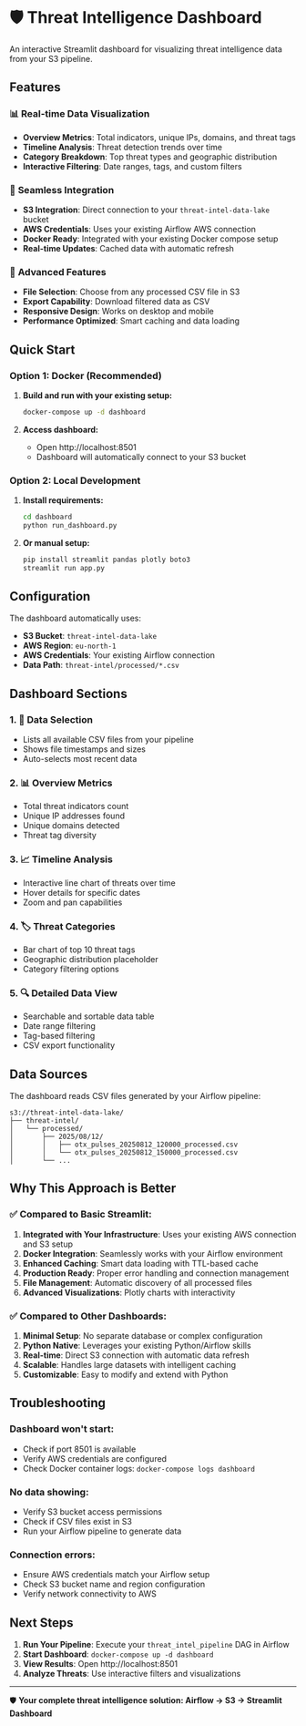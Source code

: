 # 🛡️ Threat Intelligence Dashboard

An interactive Streamlit dashboard for visualizing threat intelligence data from your S3 pipeline.

## Features

### 📊 **Real-time Data Visualization**
- **Overview Metrics**: Total indicators, unique IPs, domains, and threat tags
- **Timeline Analysis**: Threat detection trends over time
- **Category Breakdown**: Top threat types and geographic distribution
- **Interactive Filtering**: Date ranges, tags, and custom filters

### 🔗 **Seamless Integration** 
- **S3 Integration**: Direct connection to your `threat-intel-data-lake` bucket
- **AWS Credentials**: Uses your existing Airflow AWS connection
- **Docker Ready**: Integrated with your existing Docker compose setup
- **Real-time Updates**: Cached data with automatic refresh

### 🎯 **Advanced Features**
- **File Selection**: Choose from any processed CSV file in S3
- **Export Capability**: Download filtered data as CSV
- **Responsive Design**: Works on desktop and mobile
- **Performance Optimized**: Smart caching and data loading

## Quick Start

### Option 1: Docker (Recommended)

1. **Build and run with your existing setup:**
   ```bash
   docker-compose up -d dashboard
   ```

2. **Access dashboard:**
   - Open http://localhost:8501
   - Dashboard will automatically connect to your S3 bucket

### Option 2: Local Development

1. **Install requirements:**
   ```bash
   cd dashboard
   python run_dashboard.py
   ```

2. **Or manual setup:**
   ```bash
   pip install streamlit pandas plotly boto3
   streamlit run app.py
   ```

## Configuration

The dashboard automatically uses:
- **S3 Bucket**: `threat-intel-data-lake`
- **AWS Region**: `eu-north-1` 
- **AWS Credentials**: Your existing Airflow connection
- **Data Path**: `threat-intel/processed/*.csv`

## Dashboard Sections

### 1. 📁 **Data Selection**
- Lists all available CSV files from your pipeline
- Shows file timestamps and sizes
- Auto-selects most recent data

### 2. 📊 **Overview Metrics**
- Total threat indicators count
- Unique IP addresses found
- Unique domains detected
- Threat tag diversity

### 3. 📈 **Timeline Analysis**
- Interactive line chart of threats over time
- Hover details for specific dates
- Zoom and pan capabilities

### 4. 🏷️ **Threat Categories**
- Bar chart of top 10 threat tags
- Geographic distribution placeholder
- Category filtering options

### 5. 🔍 **Detailed Data View**
- Searchable and sortable data table
- Date range filtering
- Tag-based filtering
- CSV export functionality

## Data Sources

The dashboard reads CSV files generated by your Airflow pipeline:
```
s3://threat-intel-data-lake/
├── threat-intel/
│   └── processed/
│       ├── 2025/08/12/
│       │   ├── otx_pulses_20250812_120000_processed.csv
│       │   └── otx_pulses_20250812_150000_processed.csv
│       └── ...
```

## Why This Approach is Better

### ✅ **Compared to Basic Streamlit:**

1. **Integrated with Your Infrastructure**: Uses your existing AWS connection and S3 setup
2. **Docker Integration**: Seamlessly works with your Airflow environment  
3. **Enhanced Caching**: Smart data loading with TTL-based cache
4. **Production Ready**: Proper error handling and connection management
5. **File Management**: Automatic discovery of all processed files
6. **Advanced Visualizations**: Plotly charts with interactivity

### ✅ **Compared to Other Dashboards:**

1. **Minimal Setup**: No separate database or complex configuration
2. **Python Native**: Leverages your existing Python/Airflow skills
3. **Real-time**: Direct S3 connection with automatic data refresh
4. **Scalable**: Handles large datasets with intelligent caching
5. **Customizable**: Easy to modify and extend with Python

## Troubleshooting

### Dashboard won't start:
- Check if port 8501 is available
- Verify AWS credentials are configured
- Check Docker container logs: `docker-compose logs dashboard`

### No data showing:
- Verify S3 bucket access permissions
- Check if CSV files exist in S3
- Run your Airflow pipeline to generate data

### Connection errors:
- Ensure AWS credentials match your Airflow setup
- Check S3 bucket name and region configuration
- Verify network connectivity to AWS

## Next Steps

1. **Run Your Pipeline**: Execute your `threat_intel_pipeline` DAG in Airflow
2. **Start Dashboard**: `docker-compose up -d dashboard`
3. **View Results**: Open http://localhost:8501
4. **Analyze Threats**: Use interactive filters and visualizations

---

🛡️ **Your complete threat intelligence solution: Airflow → S3 → Streamlit Dashboard**
